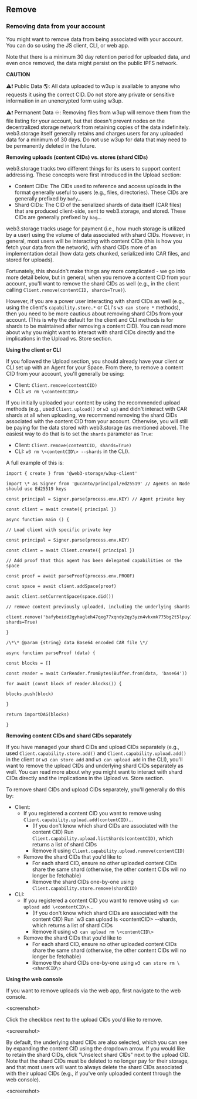 ## Remove

### Removing data from your account

You might want to remove data from being associated with your account. You can do so using the JS client, CLI, or web app.

Note that there is a minimum 30 day retention period for uploaded data, and even once removed, the data might persist on the public IPFS network.

**CAUTION**

⚠️❗ Public Data 🌎: All data uploaded to w3up is available to anyone who requests it using the correct CID. Do not store any private or sensitive information in an unencrypted form using w3up.

⚠️❗ Permanent Data ♾️: Removing files from w3up will remove them from the file listing for your account, but that doesn't prevent nodes on the decentralized storage network from retaining copies of the data indefinitely. web3.storage itself generally retains and charges users for any uploaded data for a minimum of 30 days. Do not use w3up for data that may need to be permanently deleted in the future.

**Removing uploads (content CIDs) vs. stores (shard CIDs)**

web3.storage tracks two different things for its users to support content addressing. These concepts were first introduced in the Upload section:

- Content CIDs: The CIDs used to reference and access uploads in the format generally useful to users (e.g., files, directories). These CIDs are generally prefixed by `bafy…`.
- Shard CIDs: The CID of the serialized shards of data itself (CAR files) that are produced client-side, sent to web3.storage, and stored. These CIDs are generally prefixed by `bag…`.

web3.storage tracks usage for payment (i.e., how much storage is utilized by a user) using the volume of data associated with shard CIDs. However, in general, most users will be interacting with content CIDs (this is how you fetch your data from the network), with shard CIDs more of an implementation detail (how data gets chunked, serialized into CAR files, and stored for uploads).

Fortunately, this shouldn't make things any more complicated - we go into more detail below, but in general, when you remove a content CID from your account, you'll want to remove the shard CIDs as well (e.g., in the client calling `Client.remove(contentCID, shards=True)`).

However, if you are a power user interacting with shard CIDs as well (e.g., using the client's `capability.store.*` or CLI's `w3 can store *` methods), then you need to be more cautious about removing shard CIDs from your account. (This is why the default for the client and CLI methods is for shards to be maintained after removing a content CID). You can read more about why you might want to interact with shard CIDs directly and the implications in the Upload vs. Store section.

**Using the client or CLI**

If you followed the Upload section, you should already have your client or CLI set up with an Agent for your Space. From there, to remove a content CID from your account, you'll generally be using:

- Client: `Client.remove(contentCID)`
- CLI: `w3 rm \<contentCID\>`

If you initially uploaded your content by using the recommended upload methods (e.g., used `Client.upload()` or `w3 up`) and didn't interact with CAR shards at all when uploading, we recommend removing the shard CIDs associated with the content CID from your account. Otherwise, you will still be paying for the data stored with web3.storage (as mentioned above). The easiest way to do that is to set the `shards` parameter as `True`:

- Client: `Client.remove(contentCID, shards=True)`
- CLI: `w3 rm \<contentCID\> --shards` in the CLI).

A full example of this is:

```
import { create } from '@web3-storage/w3up-client'

import \* as Signer from '@ucanto/principal/ed25519' // Agents on Node should use Ed25519 keys

const principal = Signer.parse(process.env.KEY) // Agent private key

const client = await create({ principal })

async function main () {

// Load client with specific private key

const principal = Signer.parse(process.env.KEY)

const client = await Client.create({ principal })

// Add proof that this agent has been delegated capabilities on the space

const proof = await parseProof(process.env.PROOF)

const space = await client.addSpace(proof)

await client.setCurrentSpace(space.did())

// remove content previously uploaded, including the underlying shards

client.remove('bafybeidd2gyhagleh47qeg77xqndy2qy3yzn4vkxmk775bg2t5lpuy7pcu', shards=True)

}

/\*\* @param {string} data Base64 encoded CAR file \*/

async function parseProof (data) {

const blocks = []

const reader = await CarReader.fromBytes(Buffer.from(data, 'base64'))

for await (const block of reader.blocks()) {

blocks.push(block)

}

return importDAG(blocks)

}
```
**Removing content CIDs and shard CIDs separately**

If you have managed your shard CIDs and upload CIDs separately (e.g., used `Client.capability.store.add()` and `Client.capability.upload.add()` in the client or `w3 can store add` and `w3 can upload add` in the CLI), you'll want to remove the upload CIDs and underlying shard CIDs separately as well. You can read more about why you might want to interact with shard CIDs directly and the implications in the Upload vs. Store section.

To remove shard CIDs and upload CIDs separately, you'll generally do this by:

- Client:
  - If you registered a content CID you want to remove using `Client.capability.upload.add(contentCID)`…
    - (If you don't know which shard CIDs are associated with the content CID) Run `Client.capability.upload.listShards(contentCID)`, which returns a list of shard CIDs
    - Remove it using `Client.capability.upload.remove(contentCID)`
  - Remove the shard CIDs that you'd like to
    - For each shard CID, ensure no other uploaded content CIDs share the same shard (otherwise, the other content CIDs will no longer be fetchable)
    - Remove the shard CIDs one-by-one using `Client.capability.store.remove(shardCID)`
- CLI:
  - If you registered a content CID you want to remove using `w3 can upload add \<contentCID\>`…
    - (If you don't know which shard CIDs are associated with the content CID) Run `w3 can upload ls \<contentCID\> --shards, which returns a list of shard CIDs
    - Remove it using `w3 can upload rm \<contentCID\>`
  - Remove the shard CIDs that you'd like to
    - For each shard CID, ensure no other uploaded content CIDs share the same shard (otherwise, the other content CIDs will no longer be fetchable)
    - Remove the shard CIDs one-by-one using `w3 can store rm \<shardCID\>`

**Using the web console**

If you want to remove uploads via the web app, first navigate to the web console.

\<screenshot\>

Click the checkbox next to the upload CIDs you'd like to remove.

\<screenshot\>

By default, the underlying shard CIDs are also selected, which you can see by expanding the content CID using the dropdown arrow. If you would like to retain the shard CIDs, click "Unselect shard CIDs" next to the upload CID. Note that the shard CIDs must be deleted to no longer pay for their storage, and that most users will want to always delete the shard CIDs associated with their upload CIDs (e.g., if you've only uploaded content through the web console).

\<screenshot\>

